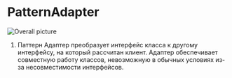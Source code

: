 # PatternAdapter

![Overall picture](https://pic002.cnblogs.com/images/2012/358984/2012042415500298.png)


1. Паттерн Адаптер преобразует интерфейс класса к другому интерфейсу, на который рассчитан клиент. Адаптер обеспечивает совместную работу классов, невозможную в обычных условиях из-за несовместимости интерфейсов.
